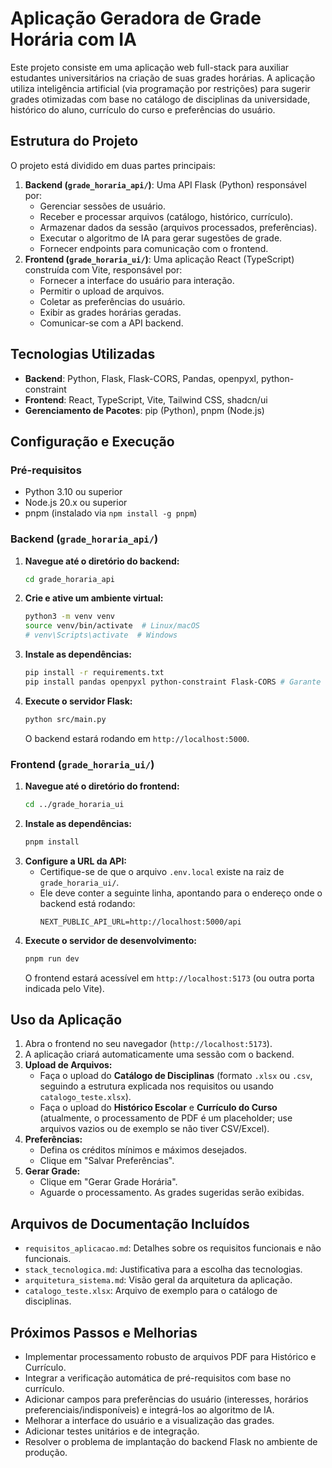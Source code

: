 # Aplicação Geradora de Grade Horária com IA

Este projeto consiste em uma aplicação web full-stack para auxiliar estudantes universitários na criação de suas grades horárias. A aplicação utiliza inteligência artificial (via programação por restrições) para sugerir grades otimizadas com base no catálogo de disciplinas da universidade, histórico do aluno, currículo do curso e preferências do usuário.

## Estrutura do Projeto

O projeto está dividido em duas partes principais:

1.  **Backend (`grade_horaria_api/`)**: Uma API Flask (Python) responsável por:
    *   Gerenciar sessões de usuário.
    *   Receber e processar arquivos (catálogo, histórico, currículo).
    *   Armazenar dados da sessão (arquivos processados, preferências).
    *   Executar o algoritmo de IA para gerar sugestões de grade.
    *   Fornecer endpoints para comunicação com o frontend.
2.  **Frontend (`grade_horaria_ui/`)**: Uma aplicação React (TypeScript) construída com Vite, responsável por:
    *   Fornecer a interface do usuário para interação.
    *   Permitir o upload de arquivos.
    *   Coletar as preferências do usuário.
    *   Exibir as grades horárias geradas.
    *   Comunicar-se com a API backend.

## Tecnologias Utilizadas

*   **Backend**: Python, Flask, Flask-CORS, Pandas, openpyxl, python-constraint
*   **Frontend**: React, TypeScript, Vite, Tailwind CSS, shadcn/ui
*   **Gerenciamento de Pacotes**: pip (Python), pnpm (Node.js)

## Configuração e Execução

### Pré-requisitos

*   Python 3.10 ou superior
*   Node.js 20.x ou superior
*   pnpm (instalado via `npm install -g pnpm`)

### Backend (`grade_horaria_api/`)

1.  **Navegue até o diretório do backend:**
    ```bash
    cd grade_horaria_api
    ```
2.  **Crie e ative um ambiente virtual:**
    ```bash
    python3 -m venv venv
    source venv/bin/activate  # Linux/macOS
    # venv\Scripts\activate  # Windows
    ```
3.  **Instale as dependências:**
    ```bash
    pip install -r requirements.txt
    pip install pandas openpyxl python-constraint Flask-CORS # Garante que todas as dependências extras estejam instaladas
    ```
4.  **Execute o servidor Flask:**
    ```bash
    python src/main.py
    ```
    O backend estará rodando em `http://localhost:5000`.

### Frontend (`grade_horaria_ui/`)

1.  **Navegue até o diretório do frontend:**
    ```bash
    cd ../grade_horaria_ui
    ```
2.  **Instale as dependências:**
    ```bash
    pnpm install
    ```
3.  **Configure a URL da API:**
    *   Certifique-se de que o arquivo `.env.local` existe na raiz de `grade_horaria_ui/`.
    *   Ele deve conter a seguinte linha, apontando para o endereço onde o backend está rodando:
        ```
        NEXT_PUBLIC_API_URL=http://localhost:5000/api
        ```
4.  **Execute o servidor de desenvolvimento:**
    ```bash
    pnpm run dev
    ```
    O frontend estará acessível em `http://localhost:5173` (ou outra porta indicada pelo Vite).

## Uso da Aplicação

1.  Abra o frontend no seu navegador (`http://localhost:5173`).
2.  A aplicação criará automaticamente uma sessão com o backend.
3.  **Upload de Arquivos:**
    *   Faça o upload do **Catálogo de Disciplinas** (formato `.xlsx` ou `.csv`, seguindo a estrutura explicada nos requisitos ou usando `catalogo_teste.xlsx`).
    *   Faça o upload do **Histórico Escolar** e **Currículo do Curso** (atualmente, o processamento de PDF é um placeholder; use arquivos vazios ou de exemplo se não tiver CSV/Excel).
4.  **Preferências:**
    *   Defina os créditos mínimos e máximos desejados.
    *   Clique em "Salvar Preferências".
5.  **Gerar Grade:**
    *   Clique em "Gerar Grade Horária".
    *   Aguarde o processamento. As grades sugeridas serão exibidas.

## Arquivos de Documentação Incluídos

*   `requisitos_aplicacao.md`: Detalhes sobre os requisitos funcionais e não funcionais.
*   `stack_tecnologica.md`: Justificativa para a escolha das tecnologias.
*   `arquitetura_sistema.md`: Visão geral da arquitetura da aplicação.
*   `catalogo_teste.xlsx`: Arquivo de exemplo para o catálogo de disciplinas.

## Próximos Passos e Melhorias

*   Implementar processamento robusto de arquivos PDF para Histórico e Currículo.
*   Integrar a verificação automática de pré-requisitos com base no currículo.
*   Adicionar campos para preferências do usuário (interesses, horários preferenciais/indisponíveis) e integrá-los ao algoritmo de IA.
*   Melhorar a interface do usuário e a visualização das grades.
*   Adicionar testes unitários e de integração.
*   Resolver o problema de implantação do backend Flask no ambiente de produção.


